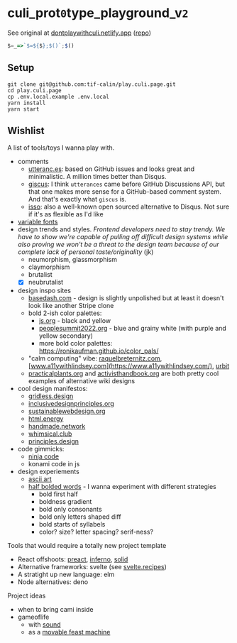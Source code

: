 # culi_prot`0`type_playground_v`2`

See original at [dontplaywithculi.netlify.app](https://dontplaywithculi.netlify.app/) ([repo](https://github.com/tif-calin/react-play))

```js
$=_=>`$=${$};$()`;$()
```

## Setup
```
git clone git@github.com:tif-calin/play.culi.page.git
cd play.culi.page
cp .env.local.example .env.local
yarn install
yarn start
```

## Wishlist
A list of tools/toys I wanna play with.
 - comments
   - [utteranc.es](https://utteranc.es/): based on GitHub issues and looks great and minimalistic. A million times better than Disqus.
   - [giscus](https://giscus.app/): I think `utterances` came before GitHub Discussions API, but that one makes more sense for a GitHub-based comment system. And that's exactly what `giscus` is.
   - [isso](https://posativ.org/isso/): also a well-known open sourced alternative to Disqus. Not sure if it's as flexible as I'd like
 - [variable fonts](https://codepen.io/robdimarzo/pen/eYVpRXm) 
 - design trends and styles. _Frontend developers need to stay trendy. We have to show we're capable of pulling off difficult design systems while also proving we won't be a threat to the design team because of our complete lack of personal taste/originality_ (jk)
   - neumorphism, glassmorphism
   - claymorphism
   - brutalist
   - [x] neubrutalist
 - design inspo sites
   - [basedash.com](https://www.basedash.com/) - design is slightly unpolished but at least it doesn't look like another Stripe clone
   - bold 2-ish color palettes: 
     - [js.org](https://js.org/) - black and yellow
     - [peoplesummit2022.org](https://peoplessummit2022.org/) - blue and grainy white (with purple and yellow secondary)
     - more bold color palettes: https://ronikaufman.github.io/color_pals/
   - "calm computing" vibe: [raquelbreternitz.com](https://raquelbreternitz.com/), [www.a11ywithlindsey.com](https://www.a11ywithlindsey.com/), [urbit](https://urbit.org/blog/urbit-for-normies)
   - [practicalplants.org](https://practicalplants.org/) and [activisthandbook.org](https://www.activisthandbook.org/) are both pretty cool examples of alternative wiki designs
 - cool design manifestos:
   - [gridless.design](https://gridless.design/)
   - [inclusivedesignprinciples.org](https://inclusivedesignprinciples.org/)
   - [sustainablewebdesign.org](https://sustainablewebdesign.org/)
   - [html.energy](https://html.energy/index.html)
   - [handmade.network](https://handmade.network/manifesto)
   - [whimsical.club](https://whimsical.club/about/)
   - [principles.design](https://principles.design/)
 - code gimmicks: 
   - [ninja code](https://javascript.info/ninja-code)
   - konami code in js
 - design experiements
   - [ascii art](https://github.com/Kirilllive/ASCII_Art_Paint?ref=producthunt)
   - [half bolded words](https://www.jiffyreader.com/) - I wanna experiment with different strategies
     - bold first half
     - boldness gradient
     - bold only consonants
     - bold only letters shaped diff
     - bold starts of syllabels
     - color? size? letter spacing? serif-ness?


Tools that would require a totally new project template
 - React offshoots: [preact](https://preactjs.com/), [inferno](https://www.infernojs.org/), [solid](https://www.solidjs.com/)
 - Alternative frameworks: svelte (see [svelte.recipes](https://svelte.recipes/))
 - A stratight up new language: elm
 - Node alternatives: deno

Project ideas
 - when to bring cami inside
 - gameoflife 
   - with [sound](https://www.youtube.com/watch?v=WEbKCLNdoFg)
   - as a [movable feast machine](https://www.youtube.com/watch?v=W7HRay9RPNg)
